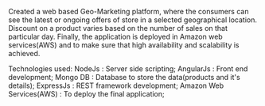 Created a web based Geo-Marketing platform, where the consumers can see the latest or ongoing offers of store in a selected geographical 
location. Discount on a product varies based on the number of sales on that particular day. Finally, the application is deployed in 
Amazon web services(AWS) and to make sure that high availability and scalability is achieved.

Technologies used:
NodeJs : Server side scripting; 
AngularJs : Front end development; 
Mongo DB : Database to store the data(products and it's details); 
ExpressJs : REST framework development; 
Amazon Web Services(AWS) : To deploy the final application;
